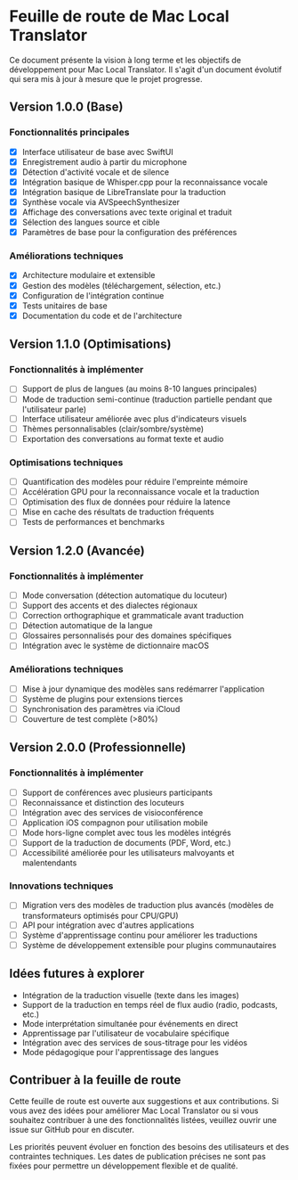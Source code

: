 # Feuille de route de Mac Local Translator

Ce document présente la vision à long terme et les objectifs de développement pour Mac Local Translator. Il s'agit d'un document évolutif qui sera mis à jour à mesure que le projet progresse.

## Version 1.0.0 (Base)

### Fonctionnalités principales

- [x] Interface utilisateur de base avec SwiftUI
- [x] Enregistrement audio à partir du microphone
- [x] Détection d'activité vocale et de silence
- [x] Intégration basique de Whisper.cpp pour la reconnaissance vocale
- [x] Intégration basique de LibreTranslate pour la traduction
- [x] Synthèse vocale via AVSpeechSynthesizer
- [x] Affichage des conversations avec texte original et traduit
- [x] Sélection des langues source et cible
- [x] Paramètres de base pour la configuration des préférences

### Améliorations techniques

- [x] Architecture modulaire et extensible
- [x] Gestion des modèles (téléchargement, sélection, etc.)
- [x] Configuration de l'intégration continue
- [x] Tests unitaires de base
- [x] Documentation du code et de l'architecture

## Version 1.1.0 (Optimisations)

### Fonctionnalités à implémenter

- [ ] Support de plus de langues (au moins 8-10 langues principales)
- [ ] Mode de traduction semi-continue (traduction partielle pendant que l'utilisateur parle)
- [ ] Interface utilisateur améliorée avec plus d'indicateurs visuels
- [ ] Thèmes personnalisables (clair/sombre/système)
- [ ] Exportation des conversations au format texte et audio

### Optimisations techniques

- [ ] Quantification des modèles pour réduire l'empreinte mémoire
- [ ] Accélération GPU pour la reconnaissance vocale et la traduction
- [ ] Optimisation des flux de données pour réduire la latence
- [ ] Mise en cache des résultats de traduction fréquents
- [ ] Tests de performances et benchmarks

## Version 1.2.0 (Avancée)

### Fonctionnalités à implémenter

- [ ] Mode conversation (détection automatique du locuteur)
- [ ] Support des accents et des dialectes régionaux
- [ ] Correction orthographique et grammaticale avant traduction
- [ ] Détection automatique de la langue
- [ ] Glossaires personnalisés pour des domaines spécifiques
- [ ] Intégration avec le système de dictionnaire macOS

### Améliorations techniques

- [ ] Mise à jour dynamique des modèles sans redémarrer l'application
- [ ] Système de plugins pour extensions tierces
- [ ] Synchronisation des paramètres via iCloud
- [ ] Couverture de test complète (>80%)

## Version 2.0.0 (Professionnelle)

### Fonctionnalités à implémenter

- [ ] Support de conférences avec plusieurs participants
- [ ] Reconnaissance et distinction des locuteurs
- [ ] Intégration avec des services de visioconférence
- [ ] Application iOS compagnon pour utilisation mobile
- [ ] Mode hors-ligne complet avec tous les modèles intégrés
- [ ] Support de la traduction de documents (PDF, Word, etc.)
- [ ] Accessibilité améliorée pour les utilisateurs malvoyants et malentendants

### Innovations techniques

- [ ] Migration vers des modèles de traduction plus avancés (modèles de transformateurs optimisés pour CPU/GPU)
- [ ] API pour intégration avec d'autres applications
- [ ] Système d'apprentissage continu pour améliorer les traductions
- [ ] Système de développement extensible pour plugins communautaires

## Idées futures à explorer

- Intégration de la traduction visuelle (texte dans les images)
- Support de la traduction en temps réel de flux audio (radio, podcasts, etc.)
- Mode interprétation simultanée pour événements en direct
- Apprentissage par l'utilisateur de vocabulaire spécifique
- Intégration avec des services de sous-titrage pour les vidéos
- Mode pédagogique pour l'apprentissage des langues

## Contribuer à la feuille de route

Cette feuille de route est ouverte aux suggestions et aux contributions. Si vous avez des idées pour améliorer Mac Local Translator ou si vous souhaitez contribuer à une des fonctionnalités listées, veuillez ouvrir une issue sur GitHub pour en discuter.

Les priorités peuvent évoluer en fonction des besoins des utilisateurs et des contraintes techniques. Les dates de publication précises ne sont pas fixées pour permettre un développement flexible et de qualité.